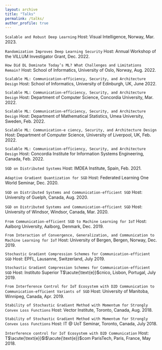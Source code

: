 ```yaml
---
layout: archive
title: "Talks"
permalink: /talks/
author_profile: true
---
```


`Scalable and Robust Deep Learning`
Host: Visual Intelligence, Norway, Mar. 2023.

`Randomization Improves Deep Learning Security`
Host: Annual Workshop of the VILLUM Investigator Grant, Dec. 2022.

`How Did DL Dominate Today’s ML? What Challenges and Limitations Remain?`
Host: School of Informatics, University of Oslo, Norway, Aug. 2022.

`Scalable ML: Communication-efficiency, Security, and Architecture Design`
Host: School of Informatics, University of Edinburgh, UK, June 2022.

`Scalable ML: Communication-efficiency, Security, and Architecture Design`
Host: Department of Computer Science, Concordia University, Mar. 2022.

`Scalable ML: Communication-efficiency, Security, and Architecture Design`
Host: Department of Mathematical Statistics, Umea University, Sweden, Feb. 2022.

`Scalable ML: Communication-e ciency, Security, and Architecture Design`
Host: Department of Computer Science, University of Liverpool, UK, Feb. 2022.

`Scalable ML: Communication-efficiency, Security, and Architecture Design`
Host: Concordia Institute for Information Systems Engineering, Canada, Feb. 2022.

`SGD on Distributed Systems` Host: IMDEA Institute, Spain, Feb. 2021.

`Adaptive Gradient Quantization for SGD` Host: Federated Learning One World Seminar, Dec. 2020.

`SGD on Distributed Systems and Communication-efficient SGD`
Host: University of Guelph, Canada, Aug. 2020.

`SGD on Distributed Systems and Communication-efficient SGD`
Host: University of Windsor, Windsor, Canada, Mar. 2020.

`From Communication-efficient SGD to Machine Learning for IoT`
Host: Aalborg University, Aalborg, Denmark, Dec. 2019.

`From Interaction of Convergence, Generalization, and Communication to
Machine Learning for IoT`
Host: University of Bergen, Bergen, Norway, Dec. 2019.

`Stochastic Gradient Compression Schemes for Communication-efficient SGD`
Host: EPFL, Lausanne, Switzerland, July 2019.

`Stochastic Gradient Compression Schemes for Communication-efficient SGD`
Host: Instituto Superior T$\acute{\text{e}}$cnico, Lisbon, Portugal, July 2019.

`From Interference Control for IoT Ecosystem with D2D Communication to Communication-efficient Variants of SGD`
Host: University of Manitoba, Winnipeg, Canada, Apr. 2019.

`Stability of Stochastic Gradient Method with Momentum for Strongly Convex Loss Functions`
Host: Vector Institute, Toronto, Canada, Aug. 2018.

`Stability of Stochastic Gradient Method with Momentum for Strongly Convex Loss Functions`
Host: IT @ UoT Seminar, Toronto, Canada, July 2018.

`Interference control for IoT Ecosystem with D2D Communication`
Host: T$\acute{\text{e}}$l$\acute{\text{e}}$com ParisTech, Paris, France, May 2018.  




